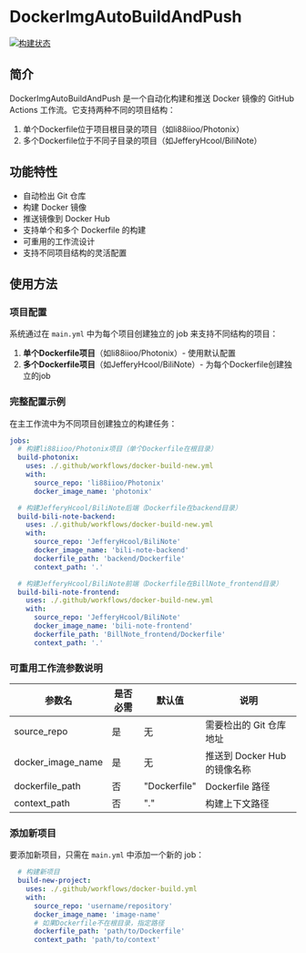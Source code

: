 # DockerImgAutoBuildAndPush

[![构建状态](https://github.com/FormatToday/DockerImgAutoBuildAndPush/actions/workflows/main.yml/badge.svg)](https://github.com/FormatToday/DockerImgAutoBuildAndPush/actions/workflows/main.yml)

## 简介

DockerImgAutoBuildAndPush 是一个自动化构建和推送 Docker 镜像的 GitHub Actions 工作流。它支持两种不同的项目结构：

1. 单个Dockerfile位于项目根目录的项目（如li88iioo/Photonix）
2. 多个Dockerfile位于不同子目录的项目（如JefferyHcool/BiliNote）

## 功能特性

- 自动检出 Git 仓库
- 构建 Docker 镜像
- 推送镜像到 Docker Hub
- 支持单个和多个 Dockerfile 的构建
- 可重用的工作流设计
- 支持不同项目结构的灵活配置

## 使用方法

### 项目配置

系统通过在 `main.yml` 中为每个项目创建独立的 job 来支持不同结构的项目：

1. **单个Dockerfile项目**（如li88iioo/Photonix）- 使用默认配置
2. **多个Dockerfile项目**（如JefferyHcool/BiliNote）- 为每个Dockerfile创建独立的job

### 完整配置示例

在主工作流中为不同项目创建独立的构建任务：

```yaml
jobs:
  # 构建li88iioo/Photonix项目（单个Dockerfile在根目录）
  build-photonix:
    uses: ./.github/workflows/docker-build-new.yml
    with:
      source_repo: 'li88iioo/Photonix'
      docker_image_name: 'photonix'

  # 构建JefferyHcool/BiliNote后端（Dockerfile在backend目录）
  build-bili-note-backend:
    uses: ./.github/workflows/docker-build-new.yml
    with:
      source_repo: 'JefferyHcool/BiliNote'
      docker_image_name: 'bili-note-backend'
      dockerfile_path: 'backend/Dockerfile'
      context_path: '.'

  # 构建JefferyHcool/BiliNote前端（Dockerfile在BillNote_frontend目录）
  build-bili-note-frontend:
    uses: ./.github/workflows/docker-build-new.yml
    with:
      source_repo: 'JefferyHcool/BiliNote'
      docker_image_name: 'bili-note-frontend'
      dockerfile_path: 'BillNote_frontend/Dockerfile'
      context_path: '.'
```

### 可重用工作流参数说明

| 参数名 | 是否必需 | 默认值 | 说明 |
|--------|---------|--------|------|
| source_repo | 是 | 无 | 需要检出的 Git 仓库地址 |
| docker_image_name | 是 | 无 | 推送到 Docker Hub 的镜像名称 |
| dockerfile_path | 否 | "Dockerfile" | Dockerfile 路径 |
| context_path | 否 | "." | 构建上下文路径 |

### 添加新项目

要添加新项目，只需在 `main.yml` 中添加一个新的 job：

```yaml
  # 构建新项目
  build-new-project:
    uses: ./.github/workflows/docker-build.yml
    with:
      source_repo: 'username/repository'
      docker_image_name: 'image-name'
      # 如果Dockerfile不在根目录，指定路径
      dockerfile_path: 'path/to/Dockerfile'
      context_path: 'path/to/context'
```